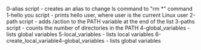 0-alias script - creates an alias to change ls command to "rm *" command
1-hello you script - prints hello user, where user is the current Linux user
2-path script - adds /action to the PATH variable at the end of the list
3-paths script - counts the number of directories in the PATH
4-global_variables - lists global variables
5-local_variables - lists local variables
6-create_local_variable4-global_variables - lists global variables
